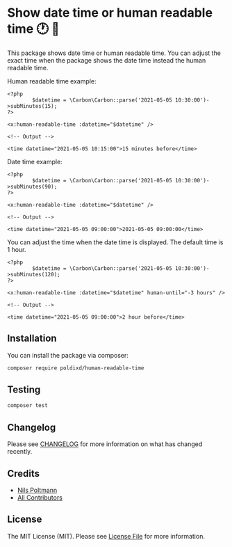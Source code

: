 # Show date time or human readable time 🕐 👀

This package shows date time or human readable time. You can adjust the exact time when the package shows the date time instead the human readable time.

Human readable time example:

```php+HTML
<?php
		$datetime = \Carbon\Carbon::parse('2021-05-05 10:30:00')->subMinutes(15);
?>

<x:human-readable-time :datetime="$datetime" />

<!-- Output -->

<time datetime="2021-05-05 10:15:00">15 minutes before</time>
```

Date time example:

```php+HTML
<?php
		$datetime = \Carbon\Carbon::parse('2021-05-05 10:30:00')->subMinutes(90);
?>

<x:human-readable-time :datetime="$datetime" />

<!-- Output -->

<time datetime="2021-05-05 09:00:00">2021-05-05 09:00:00</time>
```

You can adjust the time when the date time is displayed. The default time is 1 hour.


```php+HTML
<?php
		$datetime = \Carbon\Carbon::parse('2021-05-05 10:30:00')->subMinutes(120);
?>

<x:human-readable-time :datetime="$datetime" human-until="-3 hours" />

<!-- Output -->

<time datetime="2021-05-05 09:00:00">2 hour before</time>
```

## Installation

You can install the package via composer:

```bash
composer require poldixd/human-readable-time
```

## Testing

```bash
composer test
```

## Changelog

Please see [CHANGELOG](CHANGELOG.md) for more information on what has changed recently.

## Credits

- [Nils Poltmann](https://github.com/poldixd)
- [All Contributors](../../contributors)


## License

The MIT License (MIT). Please see [License File](LICENSE.md) for more information.